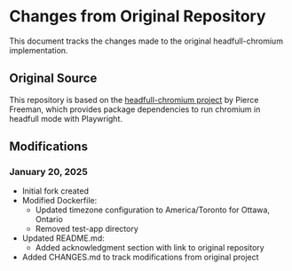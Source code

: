 # Changes from Original Repository

This document tracks the changes made to the original headfull-chromium implementation.

## Original Source

This repository is based on the [headfull-chromium project](https://github.com/piercefreeman/docker/tree/main/headfull-chromium) by Pierce Freeman, which provides package dependencies to run chromium in headfull mode with Playwright.

## Modifications

### January 20, 2025

- Initial fork created
- Modified Dockerfile:
  - Updated timezone configuration to America/Toronto for Ottawa, Ontario
  - Removed test-app directory
- Updated README.md:
  - Added acknowledgment section with link to original repository
- Added CHANGES.md to track modifications from original project
